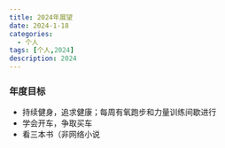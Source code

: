 ```yaml
---
title: 2024年展望
date: 2024-1-18
categories:
  - 个人
tags: [个人,2024]
description: 2024
---
```

### 年度目标
- 持续健身，追求健康；每周有氧跑步和力量训练间歇进行
- 学会开车，争取买车
- 看三本书（非网络小说